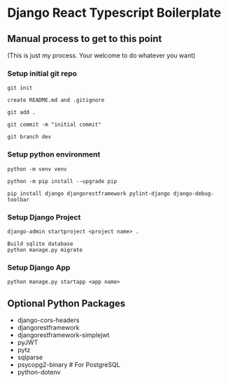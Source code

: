 # Django React Typescript Boilerplate

## Manual process to get to this point

(This is just my process. Your welcome to do whatever you want)

### Setup initial git repo

```
git init

create README.md and .gitignore

git add .

git commit -m "initial commit"

git branch dev
```

### Setup python environment

```
python -m venv venv

python -m pip install --upgrade pip

pip install django djangorestframework pylint-django django-debug-toolbar
```

### Setup Django Project

```
django-admin startproject <project name> .

Build sqlite database
python manage.py migrate
```

### Setup Django App

```
python manage.py startapp <app name>
```

## Optional Python Packages

- django-cors-headers
- djangorestframework
- djangorestframework-simplejwt
- pyJWT
- pytz
- sqlparse
- psycopg2-binary # For PostgreSQL
- python-dotenv
